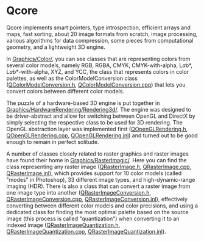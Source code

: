 # Qcore

Qcore implements smart pointers, type introspection, efficient arrays and maps, fast sorting, about 20 image formats from scratch, image processing, various algorithms for data compression, some pieces from computational geometry, and a lightweight 3D engine.

In [Graphics/Color/](Qcore/Graphics/Color), you can see classes that are representing colors from several color models, namely RGB, RGBA, CMYK, CMYK-with-alpha, L*a*b*, L*a*b*-with-alpha, XYZ, and YCC, the class that represents colors in color palettes, as well as the ColorModelConversion class ([QColorModelConversion.h](Qcore/Graphics/Color/QColorModelConversion.h), [QColorModelConversion.cpp](Qcore/Graphics/Color/QColorModelConversion.cpp)) that lets you convert colors between different color models.

The puzzle of a hardware-based 3D engine is put together in [Graphics/HardwareRendering/Rendering3d/](Qcore/Graphics/HardwareRendering/Rendering3d). The engine was designed to be driver-abstract and allow for switching between OpenGL and DirectX by simply selecting the respective class to be used for 3D rendering. The OpenGL abstraction layer was implemented first ([QOpenGLRendering.h](Qcore/Graphics/HardwareRendering/Rendering3d/OpenGL/QOpenGLRendering.h), [QOpenGLRendering.cpp](Qcore/Graphics/HardwareRendering/Rendering3d/OpenGL/QOpenGLRendering.cpp), [QOpenGLRendering.inl](Qcore/Graphics/HardwareRendering/Rendering3d/OpenGL/QOpenGLRendering.inl)) and turned out to be good enough to remain in perfect solitude.

A number of classes closely related to raster graphics and raster images have found their home in [Graphics/RasterImagic/](Qcore/Graphics/RasterImagic). Here you can find the class representing any raster image ([QRasterImage.h](Qcore/Graphics/RasterImagic/QRasterImage.h), [QRasterImage.cpp](Qcore/Graphics/RasterImagic/QRasterImage.cpp), [QRasterImage.inl](Qcore/Graphics/RasterImagic/QRasterImage.inl)), which provides support for 10 color models (called "modes" in Photoshop), 33 different image types, and high-dynamic-range imaging (HDR). There is also a class that can convert a raster image from one image type into another ([QRasterImageConversion.h](Qcore/Graphics/RasterImagic/QRasterImageConversion.h), [QRasterImageConversion.cpp](Qcore/Graphics/RasterImagic/QRasterImageConversion.cpp), [QRasterImageConversion.inl](Qcore/Graphics/RasterImagic/QRasterImageConversion.inl)), effectively converting between different color models and color precisions, and using a dedicated class for finding the most optimal palette based on the source image (this process is called "quantization") when converting it to an indexed image ([QRasterImageQuantization.h](Qcore/Graphics/RasterImagic/QRasterImageQuantization.h), [QRasterImageQuantization.cpp](Qcore/Graphics/RasterImagic/QRasterImageQuantization.cpp), [QRasterImageQuantization.inl](Qcore/Graphics/RasterImagic/QRasterImageQuantization.inl)).
